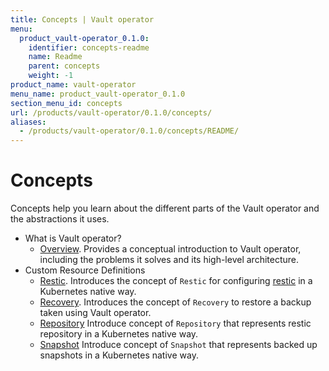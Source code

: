 ```yaml
---
title: Concepts | Vault operator
menu:
  product_vault-operator_0.1.0:
    identifier: concepts-readme
    name: Readme
    parent: concepts
    weight: -1
product_name: vault-operator
menu_name: product_vault-operator_0.1.0
section_menu_id: concepts
url: /products/vault-operator/0.1.0/concepts/
aliases:
  - /products/vault-operator/0.1.0/concepts/README/
---
```

# Concepts

Concepts help you learn about the different parts of the Vault operator and the abstractions it uses.

- What is Vault operator?
  - [Overview](/docs/concepts/what-is-stash/overview.md). Provides a conceptual introduction to Vault operator, including the problems it solves and its high-level architecture.
- Custom Resource Definitions
  - [Restic](/docs/concepts/crds/restic.md). Introduces the concept of `Restic` for configuring [restic](https://restic.net) in a Kubernetes native way.
  - [Recovery](/docs/concepts/crds/recovery.md). Introduces the concept of `Recovery` to restore a backup taken using Vault operator.
  - [Repository](/docs/concepts/crds/repository.md) Introduce concept of `Repository` that represents restic repository in a Kubernetes native way.
  - [Snapshot](/docs/concepts/crds/snapshot.md) Introduce concept of `Snapshot` that represents backed up snapshots in a Kubernetes native way.